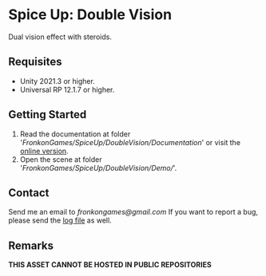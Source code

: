 # Spice Up: Double Vision

Dual vision effect with steroids.

## Requisites

* Unity 2021.3 or higher.
* Universal RP 12.1.7 or higher. 

## Getting Started

1. Read the documentation at folder '_FronkonGames/SpiceUp/DoubleVision/Documentation_' or visit the [online version](https://fronkongames.github.io/store/spiceup.html).
2. Open the scene at folder '_FronkonGames/SpiceUp/DoubleVision/Demo/_'.

## Contact

Send me an email to _fronkongames@gmail.com_ If you want to report a bug, please send the [log file](https://docs.unity3d.com/Manual/LogFiles.html) as well.

## Remarks

**THIS ASSET CANNOT BE HOSTED IN PUBLIC REPOSITORIES**

